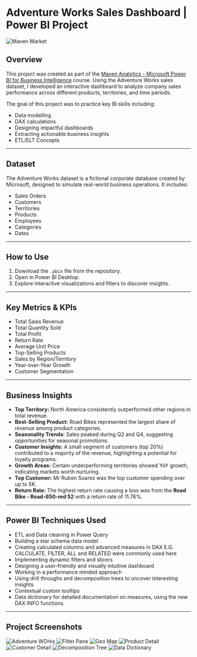 # Adventure Works Sales Dashboard | Power BI Project
![Maven Market](adventure_works.png)

## Overview
This project was created as part of the [Maven Analytics - Microsoft Power BI for Business Intelligence](https://www.mavenanalytics.io/course/microsoft-power-bi-for-business-intelligence) course. Using the Adventure Works sales dataset, I developed an interactive dashboard to analyze company sales performance across different products, territories, and time periods.

The goal of this project was to practice key BI skills including:
- Data modelling
- DAX calculations
- Designing impactful dashboards
- Extracting actionable business insights
- ETL/ELT Concepts

---

## Dataset
The Adventure Works dataset is a fictional corporate database created by Microsoft, designed to simulate real-world business operations. It includes:
- Sales Orders
- Customers
- Territories
- Products
- Employees
- Categories
- Dates

---

## How to Use
1. Download the `.pbix` file from the repository.
2. Open in Power BI Desktop.
3. Explore interactive visualizations and filters to discover insights.

---

## Key Metrics & KPIs
- Total Sales Revenue
- Total Quantity Sold
- Total Profit
- Return Rate
- Average Unit Price
- Top-Selling Products
- Sales by Region/Territory
- Year-over-Year Growth
- Customer Segmentation

---

## Business Insights
- **Top Territory:** North America consistently outperformed other regions in total revenue.
- **Best-Selling Product:** Road Bikes represented the largest share of revenue among product categories.
- **Seasonality Trends:** Sales peaked during Q2 and Q4, suggesting opportunities for seasonal promotions.
- **Customer Insights:** A small segment of customers (top 20%) contributed to a majority of the revenue, highlighting a potential for loyalty programs.
- **Growth Areas:** Certain underperforming territories showed YoY growth, indicating markets worth nurturing.
- **Top Customer:** Mr Ruben Suarez was the top customer spending over up to 5K.
- **Return Rate:** The highest return rate causing a loss was from the **Road Bike - Road-650-red 52** with a return rate of 11.76%.
---

## Power BI Techniques Used
- ETL and Data cleaning in Power Query
- Building a star schema data model
- Creating calculated columns and advanced measures in DAX E.G. CALCULATE, FILTER, ALL and RELATED were commonly used here
- Implementing dynamic filters and slicers
- Designing a user-friendly and visually intuitive dashboard
- Working in a performance minded approach
- Using drill throughs and decomposition trees to uncover interesting insights
- Contextual custom tooltips
- Data dictionary for detailed documentation on measures, using the new DAX INFO functions.

---

## Project Screenshots
![Adventure WOrks](adventure_works.png)
![Filter Pane](filter-pane.jpg)
![Geo Map](geo_map.jpg)
![Product Detail](product_detail.jpg)
![Customer Detail](customer_detail.jpg)
![Decomposition Tree](decomp_tree.jpg)
![Data Dictionary](data_dictionary.jpg)
